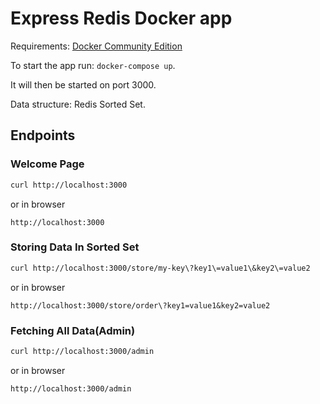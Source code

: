 # Express Redis Docker app

Requirements: [Docker Community Edition](https://www.docker.com/community-edition)

To start the app run: `docker-compose up`.

It will then be started on port 3000.

Data structure: Redis Sorted Set.

## Endpoints

### Welcome Page

```sh
curl http://localhost:3000
```
or in browser
```
http://localhost:3000
```

### Storing Data In Sorted Set
```sh
curl http://localhost:3000/store/my-key\?key1\=value1\&key2\=value2
```
or in browser
```
http://localhost:3000/store/order\?key1=value1&key2=value2
```

### Fetching All Data(Admin)

```sh
curl http://localhost:3000/admin
```
or in browser
```
http://localhost:3000/admin
```
